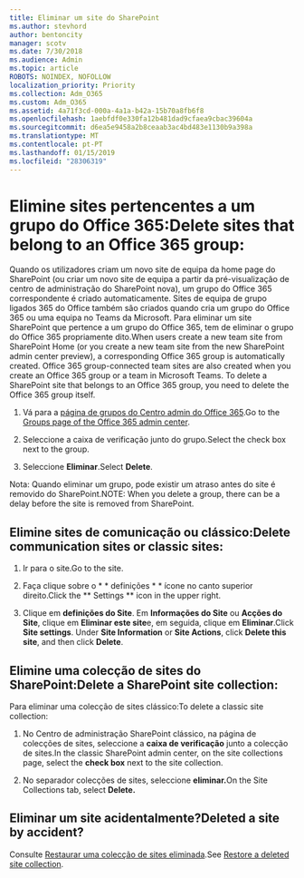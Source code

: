 ```yaml
---
title: Eliminar um site do SharePoint
ms.author: stevhord
author: bentoncity
manager: scotv
ms.date: 7/30/2018
ms.audience: Admin
ms.topic: article
ROBOTS: NOINDEX, NOFOLLOW
localization_priority: Priority
ms.collection: Adm_O365
ms.custom: Adm_O365
ms.assetid: 4a71f3cd-000a-4a1a-b42a-15b70a8fb6f8
ms.openlocfilehash: 1aebfdf0e330fa12b481dad9cfaea9cbac39604a
ms.sourcegitcommit: d6ea5e9458a2b8ceaab3ac4bd483e1130b9a398a
ms.translationtype: MT
ms.contentlocale: pt-PT
ms.lasthandoff: 01/15/2019
ms.locfileid: "28306319"
---
```

# <a name="delete-sites-that-belong-to-an-office-365-group"></a><span data-ttu-id="97379-102">Elimine sites pertencentes a um grupo do Office 365:</span><span class="sxs-lookup"><span data-stu-id="97379-102">Delete sites that belong to an Office 365 group:</span></span>

<span data-ttu-id="97379-p101">Quando os utilizadores criam um novo site de equipa da home page do SharePoint (ou criar um novo site de equipa a partir da pré-visualização de centro de administração do SharePoint nova), um grupo do Office 365 correspondente é criado automaticamente. Sites de equipa de grupo ligados 365 do Office também são criados quando cria um grupo do Office 365 ou uma equipa no Teams da Microsoft. Para eliminar um site SharePoint que pertence a um grupo do Office 365, tem de eliminar o grupo do Office 365 propriamente dito.</span><span class="sxs-lookup"><span data-stu-id="97379-p101">When users create a new team site from SharePoint Home (or you create a new team site from the new SharePoint admin center preview), a corresponding Office 365 group is automatically created. Office 365 group-connected team sites are also created when you create an Office 365 group or a team in Microsoft Teams. To delete a SharePoint site that belongs to an Office 365 group, you need to delete the Office 365 group itself.</span></span> 
  
1. <span data-ttu-id="97379-106">Vá para a [página de grupos do Centro admin do Office 365](https://portal.office.com/adminportal/home#/groups).</span><span class="sxs-lookup"><span data-stu-id="97379-106">Go to the [Groups page of the Office 365 admin center](https://portal.office.com/adminportal/home#/groups).</span></span>
    
2. <span data-ttu-id="97379-107">Seleccione a caixa de verificação junto do grupo.</span><span class="sxs-lookup"><span data-stu-id="97379-107">Select the check box next to the group.</span></span>
    
3. <span data-ttu-id="97379-108">Seleccione **Eliminar**.</span><span class="sxs-lookup"><span data-stu-id="97379-108">Select **Delete**.</span></span>
    
<span data-ttu-id="97379-109">Nota: Quando eliminar um grupo, pode existir um atraso antes do site é removido do SharePoint.</span><span class="sxs-lookup"><span data-stu-id="97379-109">NOTE: When you delete a group, there can be a delay before the site is removed from SharePoint.</span></span>
  
## <a name="delete-communication-sites-or-classic-sites"></a><span data-ttu-id="97379-110">Elimine sites de comunicação ou clássico:</span><span class="sxs-lookup"><span data-stu-id="97379-110">Delete communication sites or classic sites:</span></span>

1. <span data-ttu-id="97379-111">Ir para o site.</span><span class="sxs-lookup"><span data-stu-id="97379-111">Go to the site.</span></span>
  
2. <span data-ttu-id="97379-112">Faça clique sobre o \* \* definições \* \* ícone no canto superior direito.</span><span class="sxs-lookup"><span data-stu-id="97379-112">Click the \*\* Settings \*\* icon in the upper right.</span></span> 
  
3. <span data-ttu-id="97379-p102">Clique em **definições do Site**. Em **Informações do Site** ou **Acções do Site**, clique em **Eliminar este site**e, em seguida, clique em **Eliminar**.</span><span class="sxs-lookup"><span data-stu-id="97379-p102">Click **Site settings**. Under **Site Information** or **Site Actions**, click **Delete this site**, and then click **Delete**.</span></span>
  
## <a name="delete-a-sharepoint-site-collection"></a><span data-ttu-id="97379-115">Elimine uma colecção de sites do SharePoint:</span><span class="sxs-lookup"><span data-stu-id="97379-115">Delete a SharePoint site collection:</span></span>

<span data-ttu-id="97379-116">Para eliminar uma colecção de sites clássico:</span><span class="sxs-lookup"><span data-stu-id="97379-116">To delete a classic site collection:</span></span>
  
1. <span data-ttu-id="97379-117">No Centro de administração SharePoint clássico, na página de colecções de sites, seleccione a **caixa de verificação** junto a colecção de sites.</span><span class="sxs-lookup"><span data-stu-id="97379-117">In the classic SharePoint admin center, on the site collections page, select the **check box** next to the site collection.</span></span> 
    
2. <span data-ttu-id="97379-118">No separador colecções de sites, seleccione **eliminar.**</span><span class="sxs-lookup"><span data-stu-id="97379-118">On the Site Collections tab, select **Delete.**</span></span>
    
## <a name="deleted-a-site-by-accident"></a><span data-ttu-id="97379-119">Eliminar um site acidentalmente?</span><span class="sxs-lookup"><span data-stu-id="97379-119">Deleted a site by accident?</span></span>

<span data-ttu-id="97379-120">Consulte [Restaurar uma colecção de sites eliminada](https://go.microsoft.com/fwlink/?linkid=867660).</span><span class="sxs-lookup"><span data-stu-id="97379-120">See [Restore a deleted site collection](https://go.microsoft.com/fwlink/?linkid=867660).</span></span>
  

